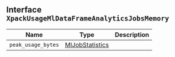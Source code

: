 ## Interface `XpackUsageMlDataFrameAnalyticsJobsMemory`

| Name | Type | Description |
| - | - | - |
| `peak_usage_bytes` | [MlJobStatistics](./MlJobStatistics.md) | &nbsp; |
